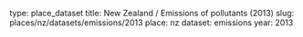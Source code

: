 type: place_dataset
title: New Zealand / Emissions of pollutants (2013)
slug: places/nz/datasets/emissions/2013
place: nz
dataset: emissions
year: 2013
